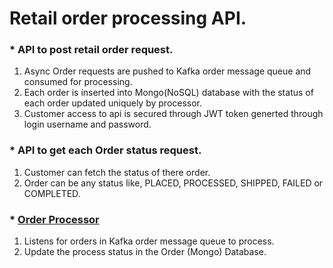 # Retail order processing API.


### * API to post retail order request.

  1. Async Order requests are pushed to Kafka order message queue and consumed for processing.
  2. Each order is inserted into Mongo(NoSQL) database with the status of each order updated uniquely by processor.
  3. Customer access to api is secured through JWT token generted through login username and password.

### * API to get each Order status request.

  1. Customer can fetch the status of there order.
  2. Order can be any status like, PLACED, PROCESSED, SHIPPED, FAILED or COMPLETED.

### * [Order Processor](https://github.com/AnnapoorniS/orderprocessor)

  1. Listens for orders in Kafka order message queue to process.
  2. Update the process status in the Order (Mongo) Database.
